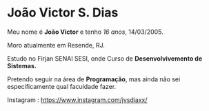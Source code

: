 # João Victor S. Dias 

Meu nome é **João Victor** e tenho *16 anos*, 14/03/2005.

Moro atualmente em Resende, RJ. 

Estudo no Firjan SENAI SESI, onde Curso de **Desenvolvivemento de Sistemas.**

Pretendo seguir na área de **Programação**, mas ainda não sei especificamente qual faculdade fazer.

Instagram : https://www.instagram.com/jvsdiaxx/
